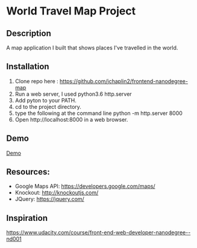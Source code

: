 # World Travel Map Project

## Description
A map application I built that shows places I've travelled in the world.

## Installation
1. Clone repo here : https://github.com/jchaplin2/frontend-nanodegree-map
1. Run a web server, I used python3.6 http.server
1. Add pyton to your PATH.
1. cd to the project directory.
1. type the following at the command line python -m http.server 8000
1. Open http://localhost:8000 in a web browser.

## Demo
[Demo](https://jchaplin2.github.io/frontend-nanodegree-map/)

## Resources:
* Google Maps API: https://developers.google.com/maps/
* Knockout: http://knockoutjs.com/
* JQuery: https://jquery.com/

## Inspiration
https://www.udacity.com/course/front-end-web-developer-nanodegree--nd001